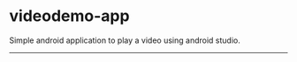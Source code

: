 # videodemo-app
Simple android application to play a video using android studio.
******************************************************************************************************************************************
